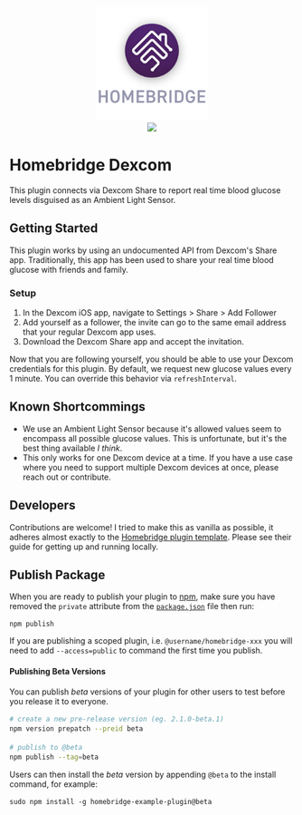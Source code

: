 
<div align="center">

<img src="https://github.com/homebridge/branding/raw/master/logos/homebridge-wordmark-logo-vertical.png" width="200">
<br />
<img src="https://upload.wikimedia.org/wikipedia/commons/thumb/b/be/Dexcom_logo.svg/2560px-Dexcom_logo.svg.png" width="200">

</div>


# Homebridge Dexcom

This plugin connects via Dexcom Share to report real time blood glucose levels disguised as an Ambient Light Sensor.

## Getting Started
This plugin works by using an undocumented API from Dexcom's Share app. Traditionally, this app has been used to share your real time blood glucose with friends and family.

### Setup
1. In the Dexcom iOS app, navigate to Settings > Share > Add Follower
2. Add yourself as a follower, the invite can go to the same email address that your regular Dexcom app uses.
3. Download the Dexcom Share app and accept the invitation.

Now that you are following yourself, you should be able to use your Dexcom credentials for this plugin. By default, we request new glucose values every 1 minute. You can override this behavior via `refreshInterval`.

## Known Shortcommings
- We use an Ambient Light Sensor because it's allowed values seem to encompass all possible glucose values. This is unfortunate, but it's the best thing available _I think_.
- This only works for one Dexcom device at a time. If you have a use case where you need to support multiple Dexcom devices at once, please reach out or contribute.

## Developers
Contributions are welcome! I tried to make this as vanilla as possible, it adheres almost exactly to the [Homebridge plugin template](https://github.com/homebridge/homebridge-plugin-template). Please see their guide for getting up and running locally.

## Publish Package

When you are ready to publish your plugin to [npm](https://www.npmjs.com/), make sure you have removed the `private` attribute from the [`package.json`](./package.json) file then run:

```
npm publish
```

If you are publishing a scoped plugin, i.e. `@username/homebridge-xxx` you will need to add `--access=public` to command the first time you publish.

#### Publishing Beta Versions

You can publish *beta* versions of your plugin for other users to test before you release it to everyone.

```bash
# create a new pre-release version (eg. 2.1.0-beta.1)
npm version prepatch --preid beta

# publish to @beta
npm publish --tag=beta
```

Users can then install the  *beta* version by appending `@beta` to the install command, for example:

```
sudo npm install -g homebridge-example-plugin@beta
```


